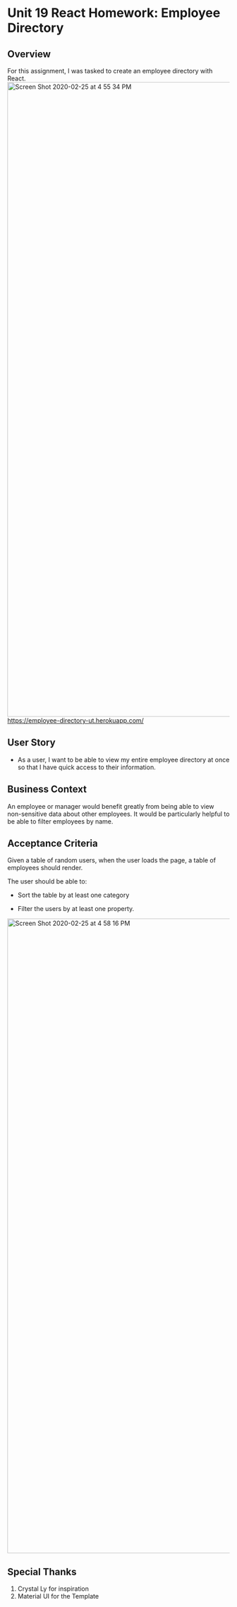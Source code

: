 # Unit 19 React Homework: Employee Directory

## Overview

For this assignment, I was tasked to create an employee directory with React.
<img width="1440" alt="Screen Shot 2020-02-25 at 4 55 34 PM" src="https://user-images.githubusercontent.com/57737037/75295245-e3de0500-57ef-11ea-9978-de8e284d3e32.png">
https://employee-directory-ut.herokuapp.com/

## User Story

* As a user, I want to be able to view my entire employee directory at once so that I have quick access to their information.

## Business Context

An employee or manager would benefit greatly from being able to view non-sensitive data about other employees. It would be particularly helpful to be able to filter employees by name.

## Acceptance Criteria

Given a table of random users, when the user loads the page, a table of employees should render. 

The user should be able to:

  * Sort the table by at least one category

  * Filter the users by at least one property.
  
<img width="1440" alt="Screen Shot 2020-02-25 at 4 58 16 PM" src="https://user-images.githubusercontent.com/57737037/75295400-2d2e5480-57f0-11ea-87f3-a4f911f208ab.png">


## Special Thanks

1. Crystal Ly for inspiration
2. Material UI for the Template